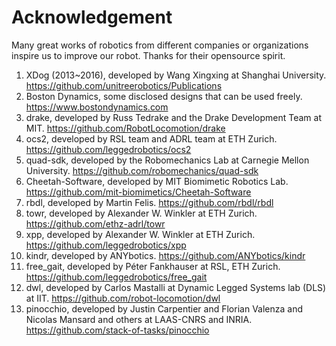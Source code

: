 # Acknowledgement

Many great works of robotics from different companies or organizations inspire us to improve our robot. 
Thanks for their opensource spirit.

1. XDog (2013~2016), developed by Wang Xingxing at Shanghai University. https://github.com/unitreerobotics/Publications
2. Boston Dynamics, some disclosed designs that can be used freely. https://www.bostondynamics.com
3. drake, developed by Russ Tedrake and the Drake Development Team at MIT. https://github.com/RobotLocomotion/drake
4. ocs2, developed by RSL team and ADRL team at ETH Zurich. https://github.com/leggedrobotics/ocs2
5. quad-sdk, developed by the Robomechanics Lab at Carnegie Mellon University. https://github.com/robomechanics/quad-sdk
6. Cheetah-Software, developed by MIT Biomimetic Robotics Lab. https://github.com/mit-biomimetics/Cheetah-Software
7. rbdl, developed by Martin Felis. https://github.com/rbdl/rbdl
8. towr, developed by Alexander W. Winkler at ETH Zurich. https://github.com/ethz-adrl/towr
9. xpp, developed by Alexander W. Winkler at ETH Zurich. https://github.com/leggedrobotics/xpp
10. kindr, developed by ANYbotics. https://github.com/ANYbotics/kindr
11. free_gait, developed by Péter Fankhauser at RSL, ETH Zurich. https://github.com/leggedrobotics/free_gait
12. dwl, developed by Carlos Mastalli at Dynamic Legged Systems lab (DLS) at IIT. https://github.com/robot-locomotion/dwl
13. pinocchio, developed by Justin Carpentier and Florian Valenza and Nicolas Mansard and others at LAAS-CNRS and INRIA. https://github.com/stack-of-tasks/pinocchio
